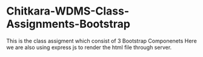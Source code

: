 # Chitkara-WDMS-Class-Assignments-Bootstrap
This is the class assigment which consist of 3 Bootstrap Componenets 
Here we are also using express js to render the html file through server.
